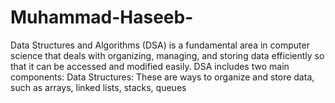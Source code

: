# Muhammad-Haseeb-
Data Structures and Algorithms (DSA) is a fundamental area in computer science that deals with organizing, managing, and storing data efficiently so that it can be accessed and modified easily. DSA includes two main components:  Data Structures: These are ways to organize and store data, such as arrays, linked lists, stacks, queues
